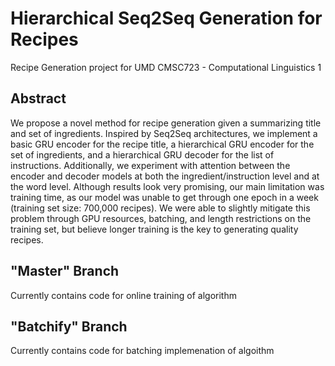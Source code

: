 # Hierarchical Seq2Seq Generation for Recipes 
Recipe Generation project for UMD CMSC723 - Computational Linguistics 1 

## Abstract

We propose a novel method for recipe generation given a summarizing title and set of ingredients. Inspired by Seq2Seq architectures, we implement a basic GRU encoder for the recipe title, a hierarchical GRU encoder for the set of ingredients, and a hierarchical GRU decoder for the list of instructions. Additionally, we experiment with attention between the encoder and decoder models at both the ingredient/instruction level and at the word level.  Although results look very promising, our main limitation was training time, as our model was unable to get through one epoch in a week (training set size: 700,000 recipes). We were able to slightly mitigate this problem through GPU resources, batching, and length restrictions on the training set, but believe longer training is the key to generating quality recipes.

## "Master" Branch

Currently contains code for online training of algorithm

## "Batchify" Branch

Currently contains code for batching implemenation of algoithm



